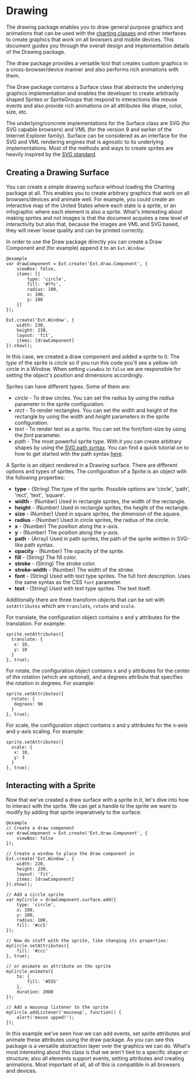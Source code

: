 # Drawing

The drawing package enables you to draw
general purpose graphics and animations
that can be used with the
[charting classes](#!/guide/charting)
and other interfaces
to create graphics that work
on all browsers and mobile devices.
This document guides you through
the overall design and implementation details
of the Drawing package.

The draw package provides a versatile tool
that creates custom graphics in a cross-browser/device manner
and also performs rich animations with them.

The Draw package contains a Surface class
that abstracts the underlying graphics implementation
and enables the developer to create arbitrarily shaped Sprites or SpriteGroups
that respond to interactions like mouse events
and also provide rich animations on all attributes like shape, color, size, etc.

The underlying/concrete implementations for the Surface class
are SVG (for SVG capable browsers) and
VML (for the version 9 and earlier of the Internet Explorer family).
Surface can be considered as an interface
for the SVG and VML rendering engines
that is agnostic to its underlying implementations.
Most of the methods and ways to create sprites
are heavily inspired by the [SVG standard](http://www.w3.org/TR/SVG/).

## Creating a Drawing Surface

You can create a simple drawing surface
without loading the Charting package at all.
This enables you to create arbitrary graphics
that work on all browsers/devices and animate well.
For example, you could create an interactive map of the United States
where each state is a sprite,
or an infographic where each element is also a sprite.
What's interesting about making sprites and not images
is that the document acquires a new level of interactivity
but also that, because the images are VML and SVG based,
they will never loose quality and can be printed correctly.

In order to use the Draw package directly
you can create a Draw Component and
(for example) append it to an `Ext.Window`:

    @example
    var drawComponent = Ext.create('Ext.draw.Component', {
        viewBox: false,
        items: [{
            type: 'circle',
            fill: '#ffc',
            radius: 100,
            x: 100,
            y: 100
        }]
    });

    Ext.create('Ext.Window', {
        width: 230,
        height: 230,
        layout: 'fit',
        items: [drawComponent]
    }).show();

In this case, we created a draw component
and added a sprite to it.
The *type* of the sprite is *circle*
so if you run this code you'll see a yellow-ish circle in a Window.
When setting `viewBox` to `false`
we are responsible for setting
the object's position and dimensions accordingly.

Sprites can have different types. Some of them are:

 - *circle* - To draw circles.
You can set the radius by using the *radius* parameter in the sprite configuration.
 - *rect* - To render rectangles.
You can set the width and height of the rectangle by using the *width* and *height* parameters
 in the sprite configuration.
 - *text* - To render text as a sprite.
You can set the font/font-size by using the *font* parameter.
 - *path* - The most powerful sprite type.
With it you can create arbitrary shapes by using
the [SVG path syntax](http://www.w3.org/TR/SVG/paths.html).
You can find a quick tutorial on to how to get started
with the path syntax
[here](https://developer.mozilla.org/en/SVG/Tutorial/Paths).

A Sprite is an object rendered in a Drawing surface.
There are different options and types of sprites.
The configuration of a Sprite is an object with the following properties:

- **type** - (String) The type of the sprite.
Possible options are 'circle', 'path', 'rect', 'text', 'square'.
- **width** - (Number) Used in rectangle sprites,
the width of the rectangle.
- **height** - (Number) Used in rectangle sprites,
the height of the rectangle.
- **size** - (Number) Used in square sprites,
the dimension of the square.
- **radius** - (Number) Used in circle sprites, the radius of the circle.
- **x** - (Number) The position along the x-axis.
- **y** - (Number) The position along the y-axis.
- **path** - (Array) Used in path sprites,
the path of the sprite written in SVG-like path syntax.
- **opacity** - (Number) The opacity of the sprite.
- **fill** - (String) The fill color.
- **stroke** - (String) The stroke color.
- **stroke-width** - (Number) The width of the stroke.
- **font** - (String) Used with text type sprites.
The full font description.
Uses the same syntax as the CSS `font` parameter.
- **text** - (String) Used with text type sprites.
The text itself.

Additionally there are three transform objects
that can be set with `setAttributes`
which are `translate`, `rotate` and `scale`.

For translate, the configuration object
contains x and y attributes for the translation. For example:

    sprite.setAttributes({
      translate: {
       x: 10,
       y: 10
      }
    }, true);

For rotate, the configuration object
contains x and y attributes
for the center of the rotation (which are optional),
and a degrees attribute
that specifies the rotation in degrees. For example:

    sprite.setAttributes({
      rotate: {
       degrees: 90
      }
    }, true);

For scale, the configuration object contains x and y attributes
for the x-axis and y-axis scaling. For example:

    sprite.setAttributes({
      scale: {
       x: 10,
       y: 3
      }
    }, true);

## Interacting with a Sprite

Now that we've created a draw surface with a sprite in it,
let's dive into how to interact with the sprite.
We can get a handle to the sprite we want to modify
by adding that sprite imperatively to the surface:

    @example
    // Create a draw component
    var drawComponent = Ext.create('Ext.draw.Component', {
        viewBox: false
    });

    // Create a window to place the draw component in
    Ext.create('Ext.Window', {
        width: 220,
        height: 230,
        layout: 'fit',
        items: [drawComponent]
    }).show();

    // Add a circle sprite
    var myCircle = drawComponent.surface.add({
        type: 'circle',
        x: 100,
        y: 100,
        radius: 100,
        fill: '#cc5'
    });

    // Now do stuff with the sprite, like changing its properties:
    myCircle.setAttributes({
        fill: '#ccc'
    }, true);

    // or animate an attribute on the sprite
    myCircle.animate({
        to: {
            fill: '#555'
        },
        duration: 2000
    });

    // Add a mouseup listener to the sprite
    myCircle.addListener('mouseup', function() {
        alert('mouse upped!');
    });

In this example we've seen how we can add events,
set sprite attributes and animate these attributes
using the draw package.
As you can see this package is a versatile abstraction layer
over the graphics we can do.
What's most interesting about this class
is that we aren't tied to a specific shape or structure;
also all elements support events,
setting attributes and creating animations.
Most important of all, all of this is compatible in all browsers and devices.
